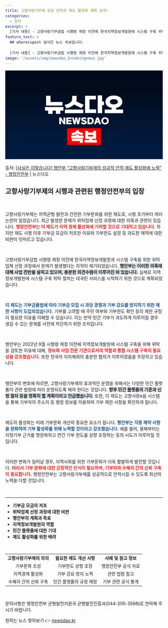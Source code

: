 ```yaml
---
title: 고향사랑기부제 성공 안착과 제도 활성화 계획 공개!
categories:
  - 정치
excerpt: >
  [기사 내용] - 고향사랑기부금법 시행령 제정 이전에 한국지역정보개발원에 시스템 구축 위탁을 검토해 위탁업체…
feature_text: >
  ## whereispost 실시간 뉴스 속보입니다.

  [기사 내용] - 고향사랑기부금법 시행령 제정 이전에 한국지역정보개발원에 시스템 구축 위탁을 검토해 위탁업체…
image: '/assets/img/newsdao_breakingnews.jpg'
---
```


![뉴스다오 속보](/assets/img/newsdao_breakingnews.jpg)

<p>출처: <a href="https://newsdao.kr/2150" rel="dofollow">[사실은 이렇습니다] 행안부 “고향사랑기부제의 성공적 안착·제도 활성화에 노력” - 행정안전부</a> | 뉴스다오</p>

<h2 data-ke-size="size26">고향사랑기부제의 시행과 관련된 행정안전부의 입장</h2>

<p data-ke-size="size16">&nbsp;</p>

고향사랑기부제는 지역균형 발전과 건전한 기부문화를 위한 제도로, 시행 초기부터 여러 논란이 일었습니다. 최근 발생한 문제가 위탁업체 선정 과정에 대한 의혹과 관련이 있습니다. <b><span style="color: #ee2323;">행정안전부는 이 제도가 지역 경제 활성화에 기여할 것으로 기대하고 있습니다.</span></b> 하지만 제도 시행 이후 기부금 모금이 저조한 이유와 기부한도 설정 등 과도한 제약에 대한 비판이 잇따르고 있습니다.

<p data-ke-size="size16">&nbsp;</p>

고향사랑기부금법 시행령 제정 이전에 한국지역정보개발원과 시스템 구축을 위한 위탁업체 선정 과정에서 문제가 발생했다는 지적이 제기되었습니다. <b><span style="background-color: #21538527;">행안부는 이러한 의혹에 대해 사업 전반을 살피고 있으며, 충분한 의견수렴이 이루어진 바 있습니다.</span></b> 실제로 지역정보개발원에 시스템 구축 위탁 절차는 대국민 서비스를 시작하기 위한 것으로 계획되었습니다.

<p data-ke-size="size16">&nbsp;</p>

<b><span style="color: #1a5490;">이 제도는 기부금품법에 따라 기부금 모집 시 과당 경쟁과 기부 강요를 방지하기 위한 제한 사항이 도입되었습니다.</span></b> 기부를 고려할 때 주민 여부와 기부한도 확인 등의 제한 규정이 필요한 이유를 이해할 수 있습니다. 이는 만약 민간 기부가 과도하게 이루어질 경우 생길 수 있는 문제를 사전에 차단하기 위한 조치입니다.

<p data-ke-size="size16">&nbsp;</p>

행안부는 2022년 9월 시행령 제정 이전에 지역정보개발원에 시스템 구축을 위해 위탁을 검토한 이유에 대해, <b><span style="color: #ee2323;">정보화 사업 전문 기관으로서의 역할과 통합 시스템 구축의 필요성을 강조했습니다.</span></b> 또한 전국의 지자체와의 충분한 협의가 이루어졌음을 주장하고 있습니다. 

<p data-ke-size="size16">&nbsp;</p>

행안부의 변호에 따르면, 고향사랑기부제의 효과적인 운영을 위해서는 다양한 민간 플랫폼이 관련 법령에 따라 운영되도록 해야 한다는 것입니다. <b><span style="background-color: #21538527;">향후 민간 플랫폼의 기준과 신청 절차 등을 명확히 할 계획이라고 언급했습니다.</span></b> 또한, 이 제도는 고향사랑e음 시스템을 통해 기부자의 주소지 등 행정 정보를 이용하여 기부 제한 사항을 확인하게 됩니다.

<p data-ke-size="size16">&nbsp;</p>

제도의 활성화는 미래 기부문화 개선의 중요한 요소가 됩니다. <b><span style="color: #1a5490;">행안부는 각종 제약 사항을 완화하여 기부 활성화를 위해 노력할 것이라고 강조했습니다.</span></b> 예를 들어, 올해부터는 지정기부 근거를 명문화하고 연간 기부 한도를 상향 조정하는 등의 시도가 이루어질 것입니다.

<p data-ke-size="size16">&nbsp;</p>

이러한 변화가 일어날 경우, 지역사회를 위한 기부문화가 더욱 활발하게 발전할 것입니다. <b><span style="color: #ee2323;">따라서 기부 문화에 대한 긍정적인 인식이 필요하며, 기부자와 수혜자 간의 신뢰 구축이 중요합니다.</span></b> 행정안전부는 고향사랑기부제를 성공적으로 안착시킬 수 있도록 최선의 노력을 다할 것입니다. 

<p data-ke-size="size16">&nbsp;</p>

<hr>

<ul>
<li><b>기부금 모금의 저조</b></li>
<li><b>위탁업체 선정 과정에 대한 비판</b></li>
<li><b>행안부의 계획과 목표</b></li>
<li><b>지역정보개발원의 역할</b></li>
<li><b>민간 플랫폼에 대한 기대</b></li>
<li><b>제도 활성화를 위한 배려</b></li>
</ul>

<p data-ke-size="size16">&nbsp;</p>

<table style="width: 100%; border-collapse: collapse;">
<tr>
<td style="text-align: center; height: 17px;"><b>고향사랑기부제의 의의</b></td>
<td style="text-align: center; height: 17px;"><b>필요한 제도 개선 사항</b></td>
<td style="text-align: center; height: 17px;"><b>사례 및 참고 정보</b></td>
</tr>
<tr>
<td style="text-align: center; height: 17px;">기부문화 조성</td>
<td style="text-align: center; height: 17px;">기부한도 상향 조정</td>
<td style="text-align: center; height: 17px;">행정안전부 공식 자료</td>
</tr>
<tr>
<td style="text-align: center; height: 17px;">지역경제 활성화</td>
<td style="text-align: center; height: 17px;">기부 강요 방지 노력</td>
<td style="text-align: center; height: 17px;">관련 법령 참고</td>
</tr>
<tr>
<td style="text-align: center; height: 17px;">수혜자 간의 신뢰 구축</td>
<td style="text-align: center; height: 17px;">민간 플랫폼의 규정 제정</td>
<td style="text-align: center; height: 17px;">기부 관련 공식 통계</td>
</tr>
</table>

<p data-ke-size="size16">&nbsp;</p>

문의사항은 행정안전부 균형발전지원국 균형발전진흥과(044-205-3566)로 연락해 주시기 바랍니다. 

원하는 뉴스 찾아보기 👉 <a href="https://newsdao.kr" rel="dofollow">newsdao.kr</a>



